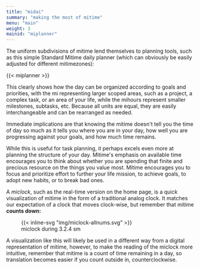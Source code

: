 ```yaml
---
title: "midai"
summary: "making the most of mitime" 
menu: "main"
weight: 3
mainid: "miplanner"
---
```


The uniform subdivisions of mitime lend themselves to planning tools, such as this simple Standard Mitime daily planner (which can obviously be easily adjusted for different mitimezones): 

{{< miplanner >}}

This clearly shows how the day can be organized according to goals and priorities, with the mi representing larger scoped areas, such as a project, a complex task, or an area of your life, while the mihours represent smaller milestones, subtasks, etc. Because all units are equal, they are easily interchangeable and can be rearranged as needed.

Immediate implications are that knowing the mitime doesn't tell you the time of day so much as it tells you where you are in your day, how well you are progressing against your goals, and how much time remains. 

While this is useful for task planning, it perhaps excels even more at planning the structure of your day. Mitime's emphasis on available time encourages you to think about whether you are spending that finite and precious resource on the things you value most. Mitime encourages you to focus and prioritize effort to further your life mission, to achieve goals, to adopt new habits, or to break bad ones. 

A *miclock*, such as the real-time version on the home page, is a quick visualization of mitime in the form of a traditional analog clock. It matches our expectation of a clock that moves clock-wise, but remember that mitime **counts down:** 

<figure class="image"> 
{{< inline-svg "img/miclock-allnums.svg" >}}
<figcaption>miclock during 3.2.4 sm</figcaption>
</figure> 

A visualization like this will likely be used in a different way from a digital representation of mitime, however, to make the reading of the miclock more intuitive, remember that mitime is a count of time remaining in a day, so translation becomes easier if you count outside in, counterclockwise. 

